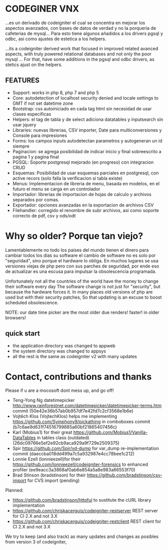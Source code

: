 # CODEGINER VNX

...es un derivado de codeigniter el cual se concentra en mejorar los aspectos avanzados, 
con bases de datos de verdad y no la porqueria de cafeterias de mysql...
Para esto tiene algunos añadidos a los drivers pgsql y odbc, asi como ajustes de estetica a los helpers.

...its a codeigniter derived work that focused in improved related avanced aspects, 
with truly powered relational databases and not only the poor mysql ...
For that, have some additions in the pgsql and odbc drivers, as stetics ajust on the helpers.

## FEATURES

* Support: works in php 8, php 7 and php 5
* Core: autodetection of localhost security denied and locale settings to GMT if not set datetime zone
* Bootstrap: css autoiniciado en cada tag html sin necesidad de usar clases especificas
* Helpers: el tag de tabla y de select adiciona datatables y inputsearch sin usar jquery
* Libraries: nuevas librerias, CSV importer, Date para multiconversiones y Console para impresiones 
* Forms: los campos inputs autodetectan parametros y autogeneran un id siempre
* Paginacion: se agrega posibilidad de indicar inicio y final sobreescrito a pagina 1 y pagina final
* PGSQL: Soporte postgresql mejorado (en progreso) con integracion CRUD
* Esquemas: Posibilidad de usar esquemas parciales en postgresql, con active recors (solo falla la verificacion si tabla existe)
* Menus: Implementacion de libreria de menu, basada en modelos, en el futuro el menu se carga en un controlador
* Importador: librerias de importacion de hojas de calculo y archivos separados por comas.
* Exportador: opciones avanzadas en la exportacion de archivos CSV
* Filehandler: corregido el renombre de subr archivos, asi como soporte correcto de pdf, csv y ods/odt

# Why so older? Porque tan viejo?

Lamentablemente no todo los paises del mundo tienen el dinero para cambiar todos los dias su software 
el cambio de software no es solo por "seguridad", sino porque el hardware lo obliga.
En muchos lugares se usa versiones viejas de php pero con sus parches de seguridad, 
por ende eso de actualizar es una escusa para impulsar la obsolescencia programada.

Unfortunately not all the countries of the world have the money to change their software every day
The software change is not just for "security", but because the hardware forces it.
In many places old versions of php are used but with their security patches,
So that updating is an excuse to boost scheduled obsolescence.

NOTE: our date time picker are the most older due renders! faster! in older browsers!

## quick start

* the application directory was changed to appweb
* the system directory was changed to appsys
* all the rest is the same as codeigniter v2 with many updates

# Contact, contributions and thanks

Please if u are a mocosoft dont mess up, and go off!

* Teng-Yong Ng datetimepicker http://www.rainforestnet.com/datetimepicker/datetimepicker-terms.htm commit (50e42e36b57ab0b957df7e42fd7c2cf3568e1b6e)
* Vojtěch Klos (VojtechKlos) helps me implementing https://github.com/Symphony9/pickathing in comboboxes commit (b7c6ae9d631f74516799885a60bf21865407456c)
* Karl (Mobius1) for their great https://github.com/Mobius1/Vanilla-DataTables in tables class (outdated) (26dc09766e5ef2e92cb9aca929a9f729e2509375)
* Spir https://github.com/Spir/vd-dump for var_dump re-implementation commit (daeccba018dd499a7c5a932987e4cc78bee1c212)
* Lonnie Ezell (lonnieezell)for their https://github.com/lonnieezell/codeigniter-forensics to enhanced profiler (ee9eacc3a3868af0ab6e854a5a8e983a66553f70)
* Brad Stinson (bradstinson) for their https://github.com/bradstinson/csv-import for CVS import (pending)

Planned:

* https://github.com/bradstinson/httpful to sustitute the cURL library implementation
* https://github.com/chriskacerguis/codeigniter-restserver REST server for CI 2.X and not 3.X
* https://github.com/chriskacerguis/codeigniter-restclient REST client for CI 2.X and not 3.X

We try to keep (and also track) as many updates and changes as posibles from version 3 of codeigniter, 
